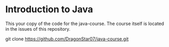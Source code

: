 # Introduction to Java

This your copy of the code for the java-course. The course itself is located in the issues of this repository.

git clone https://github.com/DragonStar07/java-course.git
